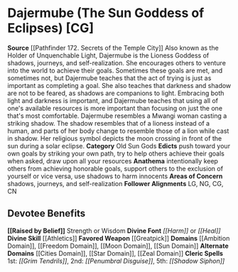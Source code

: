 ﻿---
ability:
- Strength
- Wisdom
ability_boost:
- Strength
- Wisdom
alignment: CG
deity:
- '[[DATABASE/deity/Dajermube|Dajermube]]'
deity_category: Old Sun Gods
divine_font: Harm or Heal
domain:
- '[[DATABASE/domain/Ambition Domain|Ambition]]'
- '[[DATABASE/domain/Cities Domain|Cities]]'
- '[[DATABASE/domain/Freedom Domain|Freedom]]'
- '[[DATABASE/domain/Moon Domain|Moon]]'
- '[[DATABASE/domain/Star Domain|Star]]'
- '[[DATABASE/domain/Sun Domain|Sun]]'
- '[[DATABASE/domain/Zeal Domain|Zeal]]'
favored_weapon: '[[DATABASE/weapon/Greatpick|Greatpick]]'
follower_alignment:
- LG
- NG
- CG
- CN
id: '235'
name: Dajermube
rarity: Common
skill:
- '[[DATABASE/skill/Athletics|Athletics]]'
source: '[[DATABASE/source/Pathfinder 172. Secrets of the Temple City|Pathfinder #172:
  Secrets of the Temple City]]'
trait: null
type: Deity

---
# Dajermube (The Sun Goddess of Eclipses) [CG]

**Source** [[Pathfinder 172. Secrets of the Temple City]]
Also known as the Holder of Unquenchable Light, Dajermube is the Lioness Goddess of shadows, journeys, and self-realization. She encourages others to venture into the world to achieve their goals. Sometimes these goals are met, and sometimes not, but Dajermube teaches that the act of trying is just as important as completing a goal. She also teaches that darkness and shadow are not to be feared, as shadows are companions to light. Embracing both light and darkness is important, and Dajermube teaches that using all of one's available resources is more important than focusing on just the one that's most comfortable. 
Dajermube resembles a Mwangi woman casting a striking shadow. The shadow resembles that of a lioness instead of a human, and parts of her body change to resemble those of a lion while cast in shadow. Her religious symbol depicts the moon crossing in front of the sun during a solar eclipse.
**Category** Old Sun Gods
**Edicts** push toward your own goals by striking your own path, try to help others achieve their goals when asked, draw upon all your resources
**Anathema** intentionally keep others from achieving honorable goals, support others to the exclusion of yourself or vice versa, use shadows to harm innocents
**Areas of Concern** shadows, journeys, and self-realization
**Follower Alignments** LG, NG, CG, CN

## Devotee Benefits

**[[Raised by Belief]]** Strength or Wisdom
**Divine Font** _[[Harm]]_ or _[[Heal]]_
**Divine Skill** [[Athletics]]
**Favored Weapon** [[Greatpick]]
**Domains** [[Ambition Domain]], [[Freedom Domain]], [[Moon Domain]], [[Sun Domain]]
**Alternate Domains** [[Cities Domain]], [[Star Domain]], [[Zeal Domain]]
**Cleric Spells** 1st: _[[Grim Tendrils]]_, 2nd: _[[Penumbral Disguise]]_, 5th: _[[Shadow Siphon]]_